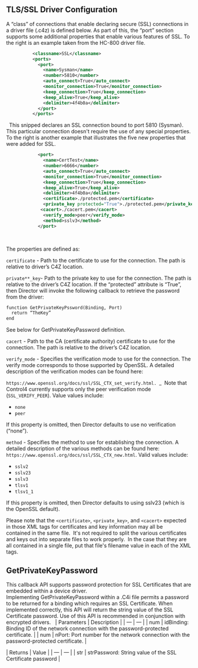## TLS/SSL Driver Configuration

A “class” of connections that enable declaring secure (SSL) connections in a driver file (.c4z) is defined below. As part of this, the “port” section supports some additional properties that enable various features of SSL. To the right is an example taken from the HC-800 driver file.
 
```xml
          <classname>SSL</classname>
          <ports>
            <port>
              <name>Sysman</name>
              <number>5810</number>
              <auto_connect>True</auto_connect>
              <monitor_connection>True</monitor_connection>
              <keep_connection>True</keep_connection>
              <keep_alive>True</keep_alive>
              <delimiter>4f4b0a</delimiter>
            </port>
          </ports>
```
 
This snipped declares an SSL connection bound to port 5810 (Sysman). This particular connection doesn't require the use of any special properties. To the right is another example that illustrates the five new properties that were added for SSL.
 
```xml
            <port>
              <name>CertTest</name>
              <number>6666</number>
              <auto_connect>True</auto_connect>
              <monitor_connection>True</monitor_connection>
              <keep_connection>True</keep_connection>
              <keep_alive>True</keep_alive>
              <delimiter>4f4b0a</delimiter>
              <certificate>./protected.pem</certificate>
              <private_key protected="True">./protected.pem</private_key>
             <cacert>./cacert.pem</cacert>
              <verify_mode>peer</verify_mode>
              <method>sslv3</method>
            </port>
```
 

The properties are defined as:

`certificate` - Path to the certificate to use for the connection. The path is relative to driver’s C4Z location.


`private**_key`- Path to the private key to use for the connection. The path is relative to the driver’s C4Z location. If the “protected” attribute is “True”, then Director will invoke the following callback to retrieve the password from the driver:

```xml
function GetPrivateKeyPssword(Binding, Port)
  return “TheKey”
end
```

See below for GetPrivateKeyPassword definition.

`cacert` - Path to the CA (certificate authority) certificate to use for the connection. The path is relative to the driver’s C4Z location.


`verify_mode` - Specifies the verification mode to use for the connection. The verify mode corresponds to those supported by OpenSSL. A detailed description of the verification modes can be found here:


 `https://www.openssl.org/docs/ssl/SSL_CTX_set_verify.html. `\_ 
Note that Control4 currently supports only the peer verification mode (`SSL_VERIFY_PEER`). Value values include:

- `none`
- `peer`


If this property is omitted, then Director defaults to use no verification (“none”).


`method` - Specifies the method to use for establishing the connection. A detailed description of the various methods can be found here: `https://www.openssl.org/docs/ssl/SSL_CTX_new.html`. Valid values include:


- `sslv2`
- `sslv23`
- `sslv3`
- `tlsv1`
- `tlsv1_1`

If this property is omitted, then Director defaults to using sslv23 (which is the OpenSSL default).


Please note that the `<certificate>`, `<private_key>`, and `<cacert>` expected in those XML tags for certificates and key information may all be contained in the same file.  It's not required to split the various certificates and keys out into separate files to work properly.  In the case that they are all contained in a single file, put that file's filename value in each of the XML tags.


## GetPrivateKeyPassword
This callback API supports password protection for SSL Certificates that are embedded within a device driver. Implementing GetPrivateKeyPassword within a .C4i file permits a password to be returned for a binding which requires an SSL Certificate. When implemented correctly, this API will return the string value of the SSL Certificate password. Use of this API is recommended in conjunction with encrypted drivers.
 
| Parameters | Description |
| — | — |
| num | idBinding: Binding ID of the network connection with the password-protected certificate. |
| num | nPort: Port number for the network connection with the password-protected certificate. |


| Returns | Value |
| — | — |
| str | strPassword: String value of the SSL Certificate password |